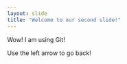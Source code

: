 ```yaml
---
layout: slide
title: "Welcome to our second slide!"
---
```

Wow! I am using Git! 

Use the left arrow to go back!
